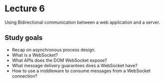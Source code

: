 # Lecture 6

Using Bidirectional communication between a web application and a server.

## Study goals
* Recap on asynchronous process design.
* What is a WebSocket?
* What APIs does the DOM WebSocket expose?
* What message delivery guarantees does a WebSocket have?
* How to use a middleware to consume messages from a WebSocket connection?
